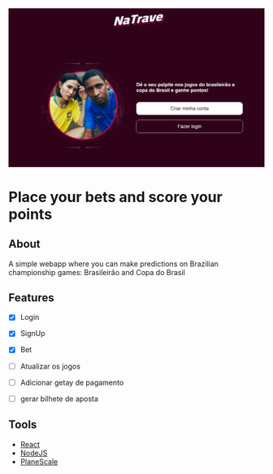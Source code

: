<img src='./public/Capturar.PNG' alt="A image of home page" />

#
# Place your bets and score your points


## About

A simple webapp where you can make predictions on Brazilian championship games: Brasileirão and Copa do Brasil

## Features
 - [x] Login
 - [x] SignUp
 - [x] Bet
 - [ ] Atualizar os jogos
 - [ ] Adicionar getay de pagamento
 - [ ] gerar bilhete de aposta
  

## Tools
- [React][react]
- [NodeJS][node]
- [PlaneScale][planetScale]

[react]: http://reactjs.org/
[node]: http://nodejs.org/en
[planetScale]: http://planetScale.com
